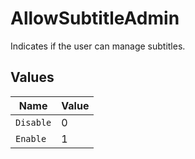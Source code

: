 # AllowSubtitleAdmin

Indicates if the user can manage subtitles.


## Values

| Name      | Value     |
| --------- | --------- |
| `Disable` | 0         |
| `Enable`  | 1         |